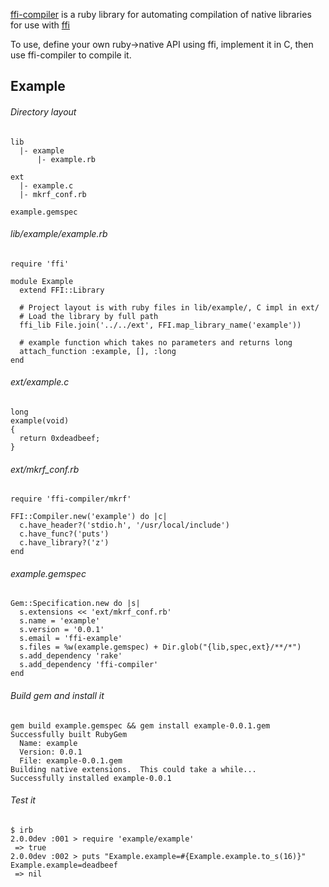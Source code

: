 
[ffi-compiler](https://github.com/ffi/ffi-compiler) is a ruby library for automating compilation of native libraries for use with [ffi](https://github.com/ffi/ffi)

To use, define your own ruby->native API using ffi, implement it in C, then use ffi-compiler to compile it.

Example
------
	
###### Directory layout
	lib
	  |- example
	      |- example.rb
	      
	ext
      |- example.c
      |- mkrf_conf.rb
      
    example.gemspec

###### lib/example/example.rb
	require 'ffi'
	
	module Example
	  extend FFI::Library
	  
	  # Project layout is with ruby files in lib/example/, C impl in ext/
	  # Load the library by full path
	  ffi_lib File.join('../../ext', FFI.map_library_name('example'))
	  
	  # example function which takes no parameters and returns long
	  attach_function :example, [], :long
	end

###### ext/example.c
	long
	example(void)
	{
	  return 0xdeadbeef;
	}

###### ext/mkrf_conf.rb
	require 'ffi-compiler/mkrf'
	
	FFI::Compiler.new('example') do |c|
	  c.have_header?('stdio.h', '/usr/local/include')
	  c.have_func?('puts')
	  c.have_library?('z')
	end

###### example.gemspec
	Gem::Specification.new do |s|
      s.extensions << 'ext/mkrf_conf.rb'
	  s.name = 'example'
	  s.version = '0.0.1'
	  s.email = 'ffi-example'
	  s.files = %w(example.gemspec) + Dir.glob("{lib,spec,ext}/**/*")
	  s.add_dependency 'rake'
	  s.add_dependency 'ffi-compiler'
	end
    
###### Build gem and install it
	gem build example.gemspec && gem install example-0.0.1.gem
	Successfully built RubyGem
	  Name: example
	  Version: 0.0.1
	  File: example-0.0.1.gem
	Building native extensions.  This could take a while...
	Successfully installed example-0.0.1

###### Test it
	$ irb
	2.0.0dev :001 > require 'example/example'
	 => true 
	2.0.0dev :002 > puts "Example.example=#{Example.example.to_s(16)}"
	Example.example=deadbeef
	 => nil 
